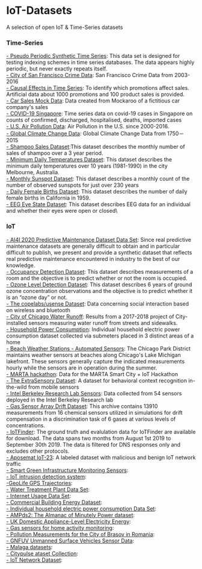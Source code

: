 # IoT-Datasets
A selection of open IoT & Time-Series datasets


### Time-Series
[- Pseudo Periodic Synthetic Time Series](https://data.world/uci/pseudo-periodic-synthetic-time-series): This data set is designed for testing indexing schemes in time series databases. The data appears highly periodic, but never exactly repeats itself.\
[- City of San Francisco Crime Data](https://data.sfgov.org/Public-Safety/Police-Department-Incident-Reports-Historical-2003/tmnf-yvry): San Francisco Crime Data from 2003-2016\
[- Causal Effects in Time Series](https://data.world/data-society/causal-effects-in-time-series): To identify which promotions affect sales. Artificial data about 1000 promotions and 100 product sales is provided.\
[- Car Sales Mock Data](https://data.world/vizwiz/car-sales-mock-data): Data created from Mockaroo of a fictitious car company's sales\
[- COVID-19 Singapore](https://data.world/hxchua/covid-19-singapore): Time series data on covid-19 cases in Singapore on counts of confirmed, discharged, hospitalised, deaths, imported cases\
[- U.S.  Air Pollution Data](https://www.kaggle.com/sogun3/uspollution): Air Pollution in the U.S. since 2000-2016.\
[- Global Climate Change Data](https://data.world/data-society/global-climate-change-data): Global Climate Change Data from 1750－2015\
[- Shampoo Sales Dataset](https://raw.githubusercontent.com/jbrownlee/Datasets/master/shampoo.csv):This dataset describes the monthly number of sales of shampoo over a 3 year period.\
[- Minimum Daily Temperatures Dataset](https://raw.githubusercontent.com/jbrownlee/Datasets/master/daily-min-temperatures.csv): This dataset describes the minimum daily temperatures over 10 years (1981-1990) in the city Melbourne, Australia.\
[- Monthly Sunspot Dataset](https://raw.githubusercontent.com/jbrownlee/Datasets/master/monthly-sunspots.csv): This dataset describes a monthly count of the number of observed sunspots for just over 230 years\
[- Daily Female Births Dataset](https://raw.githubusercontent.com/jbrownlee/Datasets/master/daily-total-female-births.csv): This dataset describes the number of daily female births in California in 1959.\
[- EEG Eye State Dataset](https://archive.ics.uci.edu/ml/datasets/EEG+Eye+State): This dataset describes EEG data for an individual and whether their eyes were open or closed\


### IoT
[- AI4I 2020 Predictive Maintenance Dataset Data Set](https://archive.ics.uci.edu/ml/datasets/AI4I+2020+Predictive+Maintenance+Dataset): Since real predictive maintenance datasets are generally difficult to obtain and in particular difficult to publish, we present and provide a synthetic dataset that reflects real predictive maintenance encountered in industry to the best of our knowledge.\
[- Occupancy Detection Dataset](https://archive.ics.uci.edu/ml/datasets/Occupancy+Detection+): This dataset describes measurements of a room and the objective is to predict whether or not the room is occupied.\
[- Ozone Level Detection Dataset](https://archive.ics.uci.edu/ml/datasets/Ozone+Level+Detection): This dataset describes 6 years of ground ozone concentration observations and the objective is to predict whether it is an “ozone day” or not.\
[- The copelabs/usense Dataset](https://crawdad.org/copelabs/usense/20170127/): Data concerning social interaction based on wireless and bluetooth\
[- City of Chicago Water Runoff](https://data.cityofchicago.org/Environment-Sustainable-Development/Smart-Green-Infrastructure-Monitoring-Sensors-Hist/ggws-77ih): Results from a 2017-2018 project of City-installed sensors measuring water runoff from streets and sidewalks.\
[- Household Power Consumption](https://data.world/databeats/household-power-consumption): Individual household electric power consumption dataset collected via submeters placed in 3 distinct areas of a home\
[- Beach Weather Stations - Automated Sensors](https://data.cityofchicago.org/Parks-Recreation/Beach-Weather-Stations-Automated-Sensors/k7hf-8y75): The Chicago Park District maintains weather sensors at beaches along Chicago's Lake Michigan lakefront. These sensors generally capture the indicated measurements hourly while the sensors are in operation during the summer.\
[- MARTA hackathon](https://data.world/brentbrewington/marta-hackathon): Data for the MARTA Smart City + IoT Hackathon\
[- The ExtraSensory Dataset](http://extrasensory.ucsd.edu/): A dataset for behavioral context recognition in-the-wild from mobile sensors\
[- Intel Berkeley Research Lab Sensors](https://www.kaggle.com/caesarlupum/iot-sensordata): Data collected from 54 sensors deployed in the Intel Berkeley Research lab\
[- Gas Sensor Array Drift Dataset](https://archive.ics.uci.edu/ml/datasets/Gas+Sensor+Array+Drift+Dataset): This archive contains 13910 measurements from 16 chemical sensors utilized in simulations for drift compensation in a discrimination task of 6 gases at various levels of concentrations.      
[- IoTFinder](https://yourthings.info/data/): The ground truth and evalulation data for IoTFinder are available for download. The data spans two months from August 1st 2019 to September 30th 2019. The data is filtered for DNS responses only and excludes other protocols.\
[- Aposemat IoT-23](https://www.stratosphereips.org/datasets-iot23): A labeled dataset with malicious and benign IoT network traffic\
[- Smart Green Infrastructure Monitoring Sensors](https://catalog.data.gov/dataset/sustainable-green-infrastructure-monitoring-sensors): \
[- IoT intrusion detection system](https://github.com/AbertayMachineLearningGroup/network-threats-taxonomy/tree/master/Datasets): \
[-GeoLife GPS Trajectories](https://www.microsoft.com/en-us/download/details.aspx?id=52367): \
[- Water Treatment Plant Data Set](https://archive.ics.uci.edu/ml/datasets/Water+Treatment+Plant): \
[- Internet Usage Data Set](https://archive.ics.uci.edu/ml/datasets/Internet+Usage+Data): \
[- Commercial Building Energy Dataset](https://combed.github.io/): \
[- Individual household electric power consumption Data Set](https://archive.ics.uci.edu/ml/datasets/Individual+household+electric+power+consumption): \
[- AMPds2: The Almanac of Minutely Power dataset](https://dataverse.harvard.edu/dataset.xhtml?persistentId=doi:10.7910/DVN/FIE0S4): \
[- UK Domestic Appliance-Level Electricity Energy](https://www.imperial.ac.uk/computing): \
[- Gas sensors for home activity monitoring](https://archive.ics.uci.edu/ml/datasets/Gas+sensors+for+home+activity+monitoring): \
[- Pollution Measurements for the City of Brasov in Romania](http://iot.ee.surrey.ac.uk:8080/datasets.html#pollution): \
[- GNFUV Unmanned Surface Vehicles Sensor Data](https://archive.ics.uci.edu/ml/datasets/GNFUV+Unmanned+Surface+Vehicles+Sensor+Data): \
[- Malaga datasets](http://datosabiertos.malaga.eu/dataset): \
[- Citypulse ataset Collection](http://iot.ee.surrey.ac.uk:8080/datasets.html#traffic): \
[- IoT Network Dataset](http://www.social-iot.org/index.php?p=downloads): 
